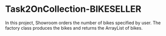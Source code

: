 # Task2OnCollection-BIKESELLER
In this project, Showroom orders the number of bikes specified by user. The factory class produces the bikes and returns the ArrayList of bikes.
